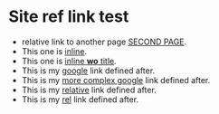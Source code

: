 # Site ref link test

* relative link to another page [SECOND PAGE](page2.md).
* This one is [inline](http://google.com "Google").
* This one is [inline **wo** title](http://google.com).
* This is my [google] link defined after. 
* This is my [more complex google] link defined after. 
* This is my [relative](relativepage) link defined after. 
* This is my [rel] link defined after.

[rel]: relativeagain
[more complex google]: http://google.com "Other google"
[google]: http://google.com
